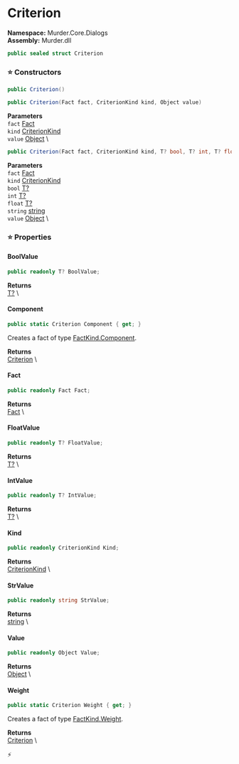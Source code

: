 # Criterion

**Namespace:** Murder.Core.Dialogs \
**Assembly:** Murder.dll

```csharp
public sealed struct Criterion
```

### ⭐ Constructors
```csharp
public Criterion()
```

```csharp
public Criterion(Fact fact, CriterionKind kind, Object value)
```

**Parameters** \
`fact` [Fact](../../../Murder/Core/Dialogs/Fact.html) \
`kind` [CriterionKind](../../../Murder/Core/Dialogs/CriterionKind.html) \
`value` [Object](https://learn.microsoft.com/en-us/dotnet/api/System.Object?view=net-7.0) \

```csharp
public Criterion(Fact fact, CriterionKind kind, T? bool, T? int, T? float, string string, Object value)
```

**Parameters** \
`fact` [Fact](../../../Murder/Core/Dialogs/Fact.html) \
`kind` [CriterionKind](../../../Murder/Core/Dialogs/CriterionKind.html) \
`bool` [T?](https://learn.microsoft.com/en-us/dotnet/api/System.Nullable-1?view=net-7.0) \
`int` [T?](https://learn.microsoft.com/en-us/dotnet/api/System.Nullable-1?view=net-7.0) \
`float` [T?](https://learn.microsoft.com/en-us/dotnet/api/System.Nullable-1?view=net-7.0) \
`string` [string](https://learn.microsoft.com/en-us/dotnet/api/System.String?view=net-7.0) \
`value` [Object](https://learn.microsoft.com/en-us/dotnet/api/System.Object?view=net-7.0) \

### ⭐ Properties
#### BoolValue
```csharp
public readonly T? BoolValue;
```

**Returns** \
[T?](https://learn.microsoft.com/en-us/dotnet/api/System.Nullable-1?view=net-7.0) \
#### Component
```csharp
public static Criterion Component { get; }
```

Creates a fact of type [FactKind.Component](../../../Murder/Core/Dialogs/FactKind.html#component).

**Returns** \
[Criterion](../../../Murder/Core/Dialogs/Criterion.html) \
#### Fact
```csharp
public readonly Fact Fact;
```

**Returns** \
[Fact](../../../Murder/Core/Dialogs/Fact.html) \
#### FloatValue
```csharp
public readonly T? FloatValue;
```

**Returns** \
[T?](https://learn.microsoft.com/en-us/dotnet/api/System.Nullable-1?view=net-7.0) \
#### IntValue
```csharp
public readonly T? IntValue;
```

**Returns** \
[T?](https://learn.microsoft.com/en-us/dotnet/api/System.Nullable-1?view=net-7.0) \
#### Kind
```csharp
public readonly CriterionKind Kind;
```

**Returns** \
[CriterionKind](../../../Murder/Core/Dialogs/CriterionKind.html) \
#### StrValue
```csharp
public readonly string StrValue;
```

**Returns** \
[string](https://learn.microsoft.com/en-us/dotnet/api/System.String?view=net-7.0) \
#### Value
```csharp
public readonly Object Value;
```

**Returns** \
[Object](https://learn.microsoft.com/en-us/dotnet/api/System.Object?view=net-7.0) \
#### Weight
```csharp
public static Criterion Weight { get; }
```

Creates a fact of type [FactKind.Weight](../../../Murder/Core/Dialogs/FactKind.html#weight).

**Returns** \
[Criterion](../../../Murder/Core/Dialogs/Criterion.html) \


⚡